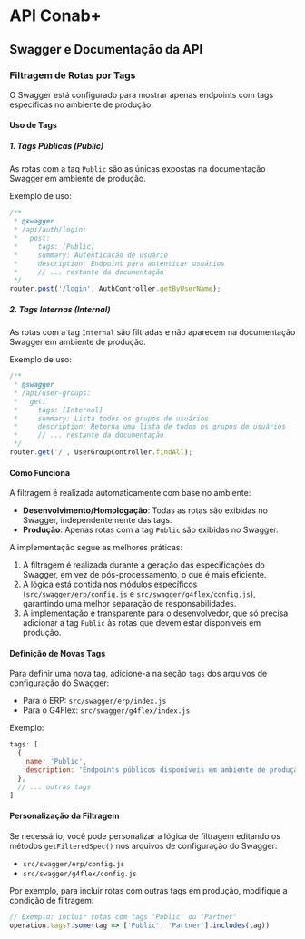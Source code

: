 # API Conab+

## Swagger e Documentação da API

### Filtragem de Rotas por Tags

O Swagger está configurado para mostrar apenas endpoints com tags específicas no ambiente de produção.

#### Uso de Tags

##### 1. Tags Públicas (Public)

As rotas com a tag `Public` são as únicas expostas na documentação Swagger em ambiente de produção.

Exemplo de uso:

```javascript
/**
 * @swagger
 * /api/auth/login:
 *   post:
 *     tags: [Public]
 *     summary: Autenticação de usuário
 *     description: Endpoint para autenticar usuários
 *     // ... restante da documentação
 */
router.post('/login', AuthController.getByUserName);
```

##### 2. Tags Internas (Internal)

As rotas com a tag `Internal` são filtradas e não aparecem na documentação Swagger em ambiente de produção.

Exemplo de uso:

```javascript
/**
 * @swagger
 * /api/user-groups:
 *   get:
 *     tags: [Internal]
 *     summary: Lista todos os grupos de usuários
 *     description: Retorna uma lista de todos os grupos de usuários
 *     // ... restante da documentação
 */
router.get('/', UserGroupController.findAll);
```

#### Como Funciona

A filtragem é realizada automaticamente com base no ambiente:

- **Desenvolvimento/Homologação**: Todas as rotas são exibidas no Swagger, independentemente das tags.
- **Produção**: Apenas rotas com a tag `Public` são exibidas no Swagger.

A implementação segue as melhores práticas:

1. A filtragem é realizada durante a geração das especificações do Swagger, em vez de pós-processamento, o que é mais eficiente.
2. A lógica está contida nos módulos específicos (`src/swagger/erp/config.js` e `src/swagger/g4flex/config.js`), garantindo uma melhor separação de responsabilidades.
3. A implementação é transparente para o desenvolvedor, que só precisa adicionar a tag `Public` às rotas que devem estar disponíveis em produção.

#### Definição de Novas Tags

Para definir uma nova tag, adicione-a na seção `tags` dos arquivos de configuração do Swagger:

- Para o ERP: `src/swagger/erp/index.js`
- Para o G4Flex: `src/swagger/g4flex/index.js`

Exemplo:

```javascript
tags: [
  {
    name: 'Public',
    description: 'Endpoints públicos disponíveis em ambiente de produção'
  },
  // ... outras tags
]
```

#### Personalização da Filtragem

Se necessário, você pode personalizar a lógica de filtragem editando os métodos `getFilteredSpec()` nos arquivos de configuração do Swagger:

- `src/swagger/erp/config.js`
- `src/swagger/g4flex/config.js`

Por exemplo, para incluir rotas com outras tags em produção, modifique a condição de filtragem:

```javascript
// Exemplo: incluir rotas com tags 'Public' ou 'Partner'
operation.tags?.some(tag => ['Public', 'Partner'].includes(tag))
```
